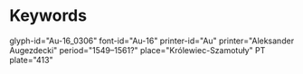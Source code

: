 # Keywords
glyph-id="Au-16_0306"
font-id="Au-16"
printer-id="Au"
printer="Aleksander Augezdecki"
period="1549–1561?"
place="Królewiec-Szamotuły"
PT plate="413"
